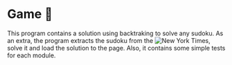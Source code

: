 # Game 🎲

This program contains a solution using backtraking to solve any sudoku. As an extra, the program extracts the sudoku from the ![New York Times](https://www.nytimes.com/puzzles/sudoku/easy), solve it and load the solution to the page. Also, it contains some simple tests for each module.
